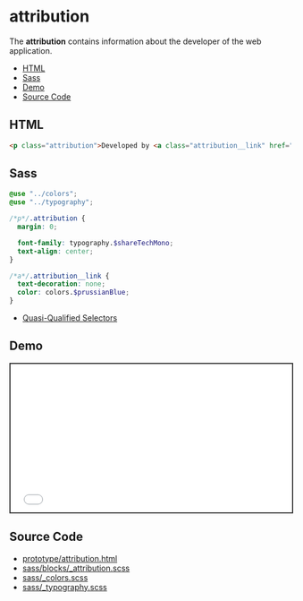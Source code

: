 # attribution

The **attribution** contains information about the developer of the web application.

- [HTML](#html)
- [Sass](#sass)
- [Demo](#demo)
- [Source Code](#source-code)

## HTML

```html
<p class="attribution">Developed by <a class="attribution__link" href="https://github.com/dwayne" target="_blank" title="Dwayne's GitHub profile">Dwayne Crooks</a></p>
```

## Sass

```scss
@use "../colors";
@use "../typography";

/*p*/.attribution {
  margin: 0;

  font-family: typography.$shareTechMono;
  text-align: center;
}

/*a*/.attribution__link {
  text-decoration: none;
  color: colors.$prussianBlue;
}
```

- [Quasi-Qualified Selectors](https://cssguidelin.es/#quasi-qualified-selectors)

## Demo

<iframe src="./demo/attribution.html" style="width: 100%; height: 265px; border: 2px solid #333;"></iframe>

## Source Code

- [prototype/attribution.html](https://github.com/dwayne/elm-calculator/blob/1.0.0/prototype/attribution.html)
- [sass/blocks/_attribution.scss](https://github.com/dwayne/elm-calculator/blob/1.0.0/sass/blocks/_attribution.scss)
- [sass/_colors.scss](https://github.com/dwayne/elm-calculator/blob/1.0.0/sass/_colors.scss)
- [sass/_typography.scss](https://github.com/dwayne/elm-calculator/blob/1.0.0/sass/_typography.scss)

